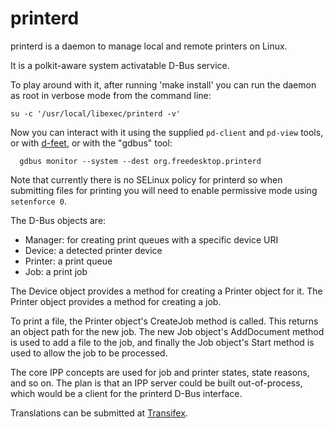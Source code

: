printerd
========

printerd is a daemon to manage local and remote printers on Linux.

It is a polkit-aware system activatable D-Bus service.

To play around with it, after running 'make install' you can run the
daemon as root in verbose mode from the command line:

```
su -c '/usr/local/libexec/printerd -v'
```

Now you can interact with it using the supplied `pd-client` and
`pd-view` tools, or with [d-feet](http://live.gnome.org/DFeet/),
or with the "gdbus" tool:

```
  gdbus monitor --system --dest org.freedesktop.printerd
```

Note that currently there is no SELinux policy for printerd so when
submitting files for printing you will need to enable permissive mode
using `setenforce 0`.

The D-Bus objects are:

*  Manager: for creating print queues with a specific device URI
*  Device: a detected printer device
* Printer: a print queue
* Job: a print job

The Device object provides a method for creating a Printer object for
it.  The Printer object provides a method for creating a job.

To print a file, the Printer object's CreateJob method is called.
This returns an object path for the new job.  The new Job object's
AddDocument method is used to add a file to the job, and finally the
Job object's Start method is used to allow the job to be processed.

The core IPP concepts are used for job and printer states, state
reasons, and so on.  The plan is that an IPP server could be built
out-of-process, which would be a client for the printerd D-Bus
interface.

Translations can be submitted at [Transifex](https://www.transifex.com/projects/p/printerd/).
